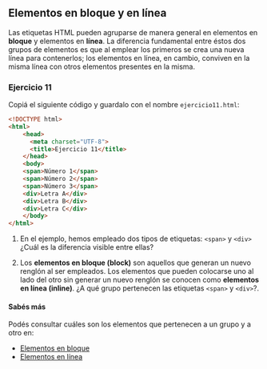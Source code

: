 ## Elementos en bloque y en línea

Las etiquetas HTML pueden agruparse de manera general en elementos en **bloque** y elementos en **línea**. La diferencia fundamental entre éstos dos grupos de elementos es que al emplear los primeros se crea una nueva línea para contenerlos; los elementos en línea, en cambio, conviven en la misma línea con otros elementos presentes en la misma.  

### Ejercicio 11

Copiá el siguiente código y guardalo con el nombre `ejercicio11.html`:

```html
<!DOCTYPE html>
<html>
    <head> 
      <meta charset="UTF-8">
      <title>Ejercicio 11</title>
    </head>
    <body>
    <span>Número 1</span>
    <span>Número 2</span>
    <span>Número 3</span>
    <div>Letra A</div>
    <div>Letra B</div>
    <div>Letra C</div>
    </body>
</html>
```
1. En el ejemplo, hemos empleado dos tipos de etiquetas: `<span>` y `<div>` ¿Cuál es la diferencia visible entre ellas?

2. Los **elementos en bloque (block)** son aquellos que generan un nuevo renglón al ser empleados. Los elementos que pueden colocarse uno al lado del otro sin generar un nuevo renglón se conocen como **elementos en línea (inline)**. ¿A qué grupo pertenecen las etiquetas `<span>` y `<div>`?.

#### Sabés más

Podés consultar cuáles son los elementos que pertenecen a un grupo y a otro en: 

* [Elementos en bloque](https://developer.mozilla.org/es/docs/Web/HTML/Block-level_elements)
* [Elementos en línea](https://developer.mozilla.org/es/docs/Web/HTML/Elementos_en_l%C3%ADnea)

